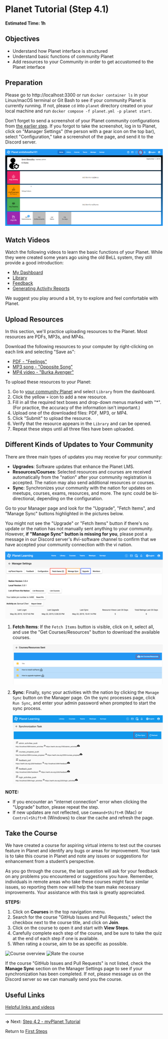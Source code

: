 ﻿# Planet Tutorial (Step 4.1)
**Estimated Time: 1h** 

## Objectives

- Understand how Planet interface is structured
- Understand basic functions of community Planet
- Add resources to your Community in order to get accustomed to the Planet interface

## Preparation

Please go to http://localhost:3300 or run `docker container ls` in your Linux/macOS terminal or <!--Windows WSL Debian app / -->Git Bash to see if your community Planet is currently running. If not, please `cd` into `planet` directory created on your local machine and run `docker compose -f planet.yml -p planet start`.

Don’t forget to send a screenshot of your Planet community configurations from [the earlier step](vi-planet-configurations.md). If you forgot to take the screenshot, log in to Planet, click on "Manager Settings" (the person with a gear icon on the top bar), select "Configuration," take a screenshot of the page, and send it to the Discord server.

![Clicking on "Manager"](images/edit-vi-nation-manager.png "Dashboard in your localhost")

## Watch Videos

Watch the following videos to learn the basic functions of your Planet. While they were created some years ago using the old BeLL system, they still provide a good introduction:

- [My Dashboard](movies/vi-mydashboard.mp4)
- [Library](movies/vi-library.mp4)
- [Feedback](movies/vi-feedback.mp4)
- [Generating Activity Reports](movies/vi-generatingactivityreports.mp4)

We suggest you play around a bit, try to explore and feel comfortable with Planet.

## Upload Resources

In this section, we'll practice uploading resources to the Planet. Most resources are PDFs, MP3s, and MP4s.

Download the following resources to your computer by right-clicking on each link and selecting "Save as":

- [PDF - "Feelings"](pdf/vi-feelings.pdf)
- [MP3 song - "Opposite Song"](music/vi-oppositesong.mp3)
- [MP4 video - "Burka Avenger"](movies/vi-burkaavenger.mp4)

To upload these resources to your Planet:

1. Go to [your community Planet](http://localhost:3300) and select `Library` from the dashboard.
2. Click the yellow `+` icon to add a new resource.
3. Fill in all the required text boxes and drop-down menus marked with "\*". (For practice, the accuracy of the information isn't important.)
4. Upload one of the downloaded files: PDF, MP3, or MP4.
5. Click "Submit" to upload the resource.
6. Verify that the resource appears in the `Library` and can be opened.
7. Repeat these steps until all three files have been uploaded.

## Different Kinds of Updates to Your Community

There are three main types of updates you may receive for your community:

- **Upgrades**: Software updates that enhance the Planet LMS.
- **Resources/Courses**: Selected resources and courses are received automatically from the "nation" after your community registration is accepted. The nation may also send additional resources or courses.
- **Sync**: Synchronizes your community with the nation for updates on meetups, courses, exams, resources, and more. The sync could be bi-directional, depending on the configuration.

Go to your Manager page and look for the "Upgrade", "Fetch Items", and "Manage Sync" buttons highlighted in the pictures below.

You might not see the "Upgrade" or "Fetch Items" button if there's no update or the nation has not manually sent anything to your community. However, **if "Manage Sync" button is missing for you**, please post a message in our Discord server's #vi-software channel to confirm that we have accepted your community connection with the vi nation.

![Manager Settings page with "Upgrade", "Fetch Items", and "Manage Sync" buttons highlighted](images/vi-planet-upgrade.png "Manager Settings Dashboard on planet")

1. **Fetch Items**: If the `Fetch Items` button is visible, click on it, select all, and use the "Get Courses/Resources" button to download the available courses.

   ![Planet - fetch items from the nation](images/vi-planet-fetch-items.png "Planet - fetch items from the nation")

2. **Sync**: Finally, sync your activities with the nation by clicking the `Manage Sync` button on the Manager page. On the sync processes page, click `Run Sync`, and enter your admin password when prompted to start the sync process.

   ![Planet - sync interface](images/vi-nation-sync-send.png "Planet - sync interface")

**NOTE:**
- If you encounter an "internet connection" error when clicking the "Upgrade" button, please repeat the step.
- If new updates are not reflected, use `Command+Shift+R` (Mac) or `Control+Shift+R` (Windows) to clear the cache and refresh the page.

## Take the Course

We have created a course for aspiring virtual interns to test out the courses feature in Planet and identify any bugs or areas for improvement. Your task is to take this course in Planet and note any issues or suggestions for enhancement from a student’s perspective.

As you go through the course, the last question will ask for your feedback on any problems you encountered or suggestions you have. Remember, individuals in remote areas who take these courses might face similar issues, so reporting them now will help the team make necessary improvements. Your assistance with this task is greatly appreciated.

**STEPS:**

1. Click on **Courses** in the top navigation menu.
2. Search for the course "GitHub Issues and Pull Requests," select the checkbox next to the course title, and click on **Join**.
3. Click on the course to open it and start with **View Steps**.
4. Carefully complete each step of the course, and be sure to take the quiz at the end of each step if one is available.
5. When rating a course, aim to be as specific as possible.

  ![Course overview](images/vi-planet-course-overview.png)
  ![Rate the course](images/vi-planet-course-rating.png)

If the course "GitHub Issues and Pull Requests" is not listed, check the **Manage Sync** section on the Manager Settings page to see if your synchronization has been completed. If not, please message us on the Discord server so we can manually send you the course.

## Useful Links

[Helpful links and videos](vi-faq.md#Helpful_Links)

---

**→** Next: [Step 4.2 - myPlanet Tutorial](vi-myplanet.md)

Return to [First Steps](vi-first-steps.md#Step_4_-_Planet_and_myPlanet_Tutorial)
